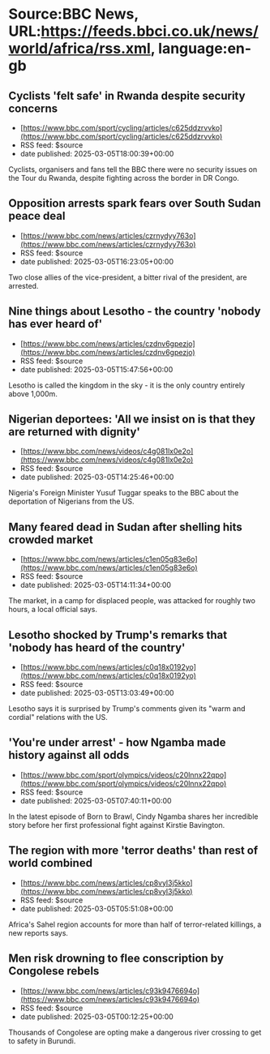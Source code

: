# Source:BBC News, URL:https://feeds.bbci.co.uk/news/world/africa/rss.xml, language:en-gb

## Cyclists 'felt safe' in Rwanda despite security concerns
 - [https://www.bbc.com/sport/cycling/articles/c625ddzrvvko](https://www.bbc.com/sport/cycling/articles/c625ddzrvvko)
 - RSS feed: $source
 - date published: 2025-03-05T18:00:39+00:00

Cyclists, organisers and fans tell the BBC there were no security issues on the Tour du Rwanda, despite fighting across the border in DR Congo.

## Opposition arrests spark fears over South Sudan peace deal
 - [https://www.bbc.com/news/articles/czrnydyy763o](https://www.bbc.com/news/articles/czrnydyy763o)
 - RSS feed: $source
 - date published: 2025-03-05T16:23:05+00:00

Two close allies of the vice-president, a bitter rival of the president, are arrested.

## Nine things about Lesotho - the country 'nobody has ever heard of'
 - [https://www.bbc.com/news/articles/czdnv6gpezjo](https://www.bbc.com/news/articles/czdnv6gpezjo)
 - RSS feed: $source
 - date published: 2025-03-05T15:47:56+00:00

Lesotho is called the kingdom in the sky - it is the only country entirely above 1,000m.

## Nigerian deportees: 'All we insist on is that they are returned with dignity'
 - [https://www.bbc.com/news/videos/c4g081lx0e2o](https://www.bbc.com/news/videos/c4g081lx0e2o)
 - RSS feed: $source
 - date published: 2025-03-05T14:25:46+00:00

Nigeria's Foreign Minister Yusuf Tuggar speaks to the BBC about the deportation of Nigerians from the US.

## Many feared dead in Sudan after shelling hits crowded market
 - [https://www.bbc.com/news/articles/c1en05g83e6o](https://www.bbc.com/news/articles/c1en05g83e6o)
 - RSS feed: $source
 - date published: 2025-03-05T14:11:34+00:00

The market, in a camp for displaced people, was attacked for roughly two hours, a local official says.

## Lesotho shocked by Trump's remarks that 'nobody has heard of the country'
 - [https://www.bbc.com/news/articles/c0q18x0192yo](https://www.bbc.com/news/articles/c0q18x0192yo)
 - RSS feed: $source
 - date published: 2025-03-05T13:03:49+00:00

Lesotho says it is surprised by Trump's comments given its "warm and cordial" relations with the US.

## 'You're under arrest' - how Ngamba made history against all odds
 - [https://www.bbc.com/sport/olympics/videos/c20lnnx22qpo](https://www.bbc.com/sport/olympics/videos/c20lnnx22qpo)
 - RSS feed: $source
 - date published: 2025-03-05T07:40:11+00:00

In the latest episode of Born to Brawl, Cindy Ngamba shares her incredible story before her first professional fight against Kirstie Bavington.

## The region with more 'terror deaths' than rest of world combined
 - [https://www.bbc.com/news/articles/cp8vyl3j5kko](https://www.bbc.com/news/articles/cp8vyl3j5kko)
 - RSS feed: $source
 - date published: 2025-03-05T05:51:08+00:00

Africa's Sahel region accounts for more than half of terror-related killings, a new reports says.

## Men risk drowning to flee conscription by Congolese rebels
 - [https://www.bbc.com/news/articles/c93k9476694o](https://www.bbc.com/news/articles/c93k9476694o)
 - RSS feed: $source
 - date published: 2025-03-05T00:12:25+00:00

Thousands of Congolese are opting make a dangerous river crossing to get to safety in Burundi.

